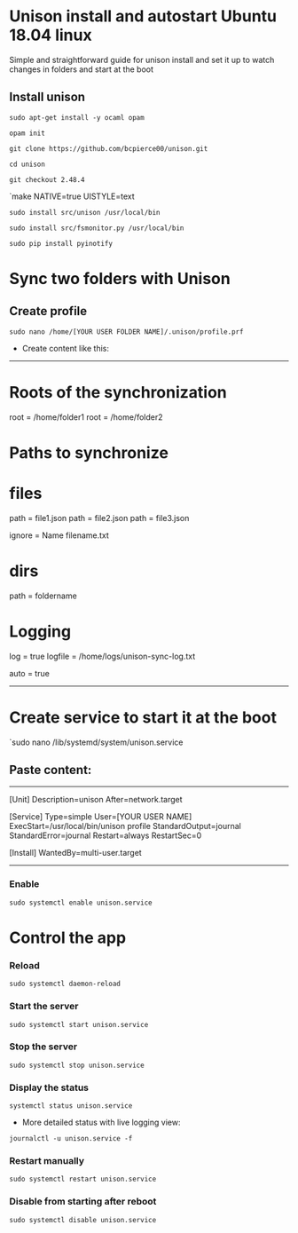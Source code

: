 # Unison install and autostart Ubuntu 18.04 linux

Simple and straightforward guide for unison install and set it up to watch changes in folders and start at the boot

## Install unison

`sudo apt-get install -y ocaml opam`

`opam init`

`git clone https://github.com/bcpierce00/unison.git`

`cd unison`

`git checkout 2.48.4`

`make NATIVE=true UISTYLE=text

`sudo install src/unison /usr/local/bin`

`sudo install src/fsmonitor.py /usr/local/bin`

`sudo pip install pyinotify`

# Sync two folders with Unison

## Create profile

`sudo nano /home/[YOUR USER FOLDER NAME]/.unison/profile.prf`

- Create content like this:

--------------

# Roots of the synchronization
root = /home/folder1
root = /home/folder2

# Paths to synchronize 

# files
path = file1.json
path = file2.json
path = file3.json

ignore = Name filename.txt

# dirs
path = foldername

# Logging
log = true
logfile = /home/logs/unison-sync-log.txt

auto = true

--------------

# Create service to start it at the boot

`sudo nano /lib/systemd/system/unison.service

## Paste content:

--------------

[Unit]
Description=unison
After=network.target

[Service]
Type=simple
User=[YOUR USER NAME]
ExecStart=/usr/local/bin/unison profile
StandardOutput=journal
StandardError=journal
Restart=always
RestartSec=0

[Install]
WantedBy=multi-user.target

--------------

### Enable

`sudo systemctl enable unison.service`

# Control the app

### Reload

`sudo systemctl daemon-reload`

### Start the server

`sudo systemctl start unison.service`

### Stop the server

`sudo systemctl stop unison.service`

### Display the status

`systemctl status unison.service`

- More detailed status with live logging view:

`journalctl -u unison.service -f`


### Restart manually

`sudo systemctl restart unison.service`


### Disable from starting after reboot

`sudo systemctl disable unison.service`
